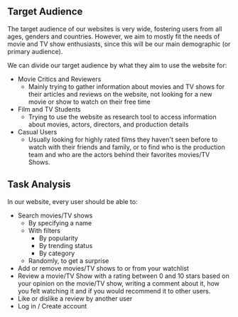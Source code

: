 ## Target Audience
The target audience of our websites is very wide, fostering users from all ages, genders and countries. However, we aim to mostly fit the needs of movie and TV show enthusiasts, since this will be our main demographic (or primary audience).

We can divide our target audience by what they aim to use the website for:
- Movie Critics and Reviewers
	- Mainly trying to gather information about movies and TV shows for their articles and reviews on the website, not looking for a new movie or show to watch on their free time
- Film and TV Students
	- Trying to use the website as research tool to access information about movies, actors, directors, and production details
- Casual Users
	- Usually looking for highly rated films they haven't seen before to watch with their friends and family, or to find who is the production team and who are the actors behind their favorites movies/TV Shows.

## Task Analysis

In our website, every user should be able to:
- Search movies/TV shows
	- By specifying a name
	- With filters
		- By popularity
		- By trending status
		- By category
	- Randomly, to get a surprise
- Add or remove movies/TV shows to or from your watchlist
- Review a movie/TV Show with a rating between 0 and 10 stars based on your opinion on the movie/TV show, writing a comment about it, how you felt watching it and if you would recommend it to other users.
- Like or dislike a review by another user
- Log in / Create account